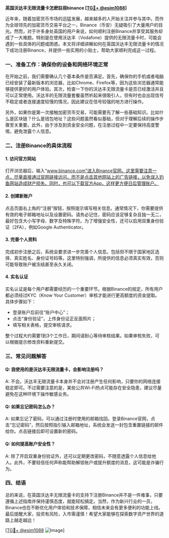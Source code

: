 **英国沃达丰无限流量卡怎麽註冊binance [[TG💪+ @esim1088](https://t.me/s/esim1088)]**

近年来，随着加密货币市场的迅猛发展，越来越多的人开始关注并参与其中。而作为全球领先的加密货币交易平台之一，Binance（币安）无疑吸引了大量用户的目光。然而，对于许多身处英国的用户来说，如何顺利注册Binance并享受其服务却成了一大难题。特别是在使用沃达丰（Vodafone）提供的无限流量卡时，可能会遇到一些具体的问题或困惑。本文将详细讲解如何在英国沃达丰无限流量卡的情况下成功注册Binance，并提供一些实用的小贴士，帮助大家顺利完成这一过程。

### **一、准备工作：确保你的设备和网络环境正常**

在开始之前，我们需要确认几个基本条件是否满足。首先，确保你的手机或者电脑已经安装了最新版本的浏览器，比如Chrome、Firefox等，因为这些浏览器通常能够提供更好的用户体验。其次，检查一下你的沃达丰无限流量卡是否已经激活并且可以正常使用。沃达丰的无限流量套餐虽然听起来很吸引人，但有时也会出现信号不稳定或者连接速度较慢的情况，因此建议在信号较强的地方进行操作。

另外，如果你是第一次接触加密货币交易，可能需要先了解一些基础知识。比如什么是区块链？什么是钱包地址？这些问题虽然看似基础，但对于理解后续的操作步骤至关重要。此外，由于涉及到资金安全问题，在注册过程中一定要保持高度警惕，避免泄露个人信息。

### **二、注册Binance的具体流程**

#### **1. 访问官方网站**
打开浏览器后，输入“www.binance.com”进入Binance官网。这里需要注意一点，尽量直接通过官网链接访问，而不是点击其他网站上的广告链接，以免误入钓鱼网站造成财产损失。同时，也可以下载官方App，这样更方便日后管理账户。

#### **2. 创建新账户**
点击页面右上角的“注册”按钮，按照提示填写相关信息。通常情况下，你需要提供有效的电子邮箱地址以及设置密码。请务必记住，密码应该足够复杂且独一无二，最好包含大小写字母、数字及特殊字符。为了增强安全性，还可以启用双重身份验证（2FA），例如Google Authenticator。

#### **3. 完善个人资料**
完成初步注册之后，系统会要求进一步完善个人信息。包括但不限于国家地区选择、真实姓名、身份证号码等。这里特别强调，所提供的信息必须真实有效，否则可能导致账户被冻结甚至永久关闭。

#### **4. 实名认证**
实名认证是每个用户都需要经历的一个重要环节。根据Binance的规定，所有用户都必须经过KYC（Know Your Customer）审核才能进行更高额度的资金提取。具体步骤如下：
- 登录账户后前往“账户中心”；
- 点击“身份验证”，上传身份证正反面照片；
- 填写相关表格，提交审核请求。

整个过程大约需要1到3个工作日，期间请耐心等待审核结果。如果审核失败，可以根据提示修改资料重新提交。

### **三、常见问题解答**

#### **Q: 我使用的是沃达丰无限流量卡，会影响注册吗？**
A: 不会。沃达丰无限流量卡本身并不会对注册产生任何影响，只要你的网络连接稳定即可。不过需要注意的是，某些公共Wi-Fi热点可能存在安全隐患，建议尽量避免在这种环境下操作敏感业务。

#### **Q: 如果忘记密码怎么办？**
A: 如果忘记了密码，可以通过注册时使用的邮箱找回。登录Binance官网，点击“忘记密码”，然后按照指引输入邮箱地址，系统会发送一封包含重置链接的邮件给你。点击链接后即可设置新的密码。

#### **Q: 如何提高账户安全性？**
A: 除了开启双重身份验证外，还可以定期更改密码，不随意透露个人信息给他人。此外，不要轻信任何声称能帮助解锁账户或提升额度的消息，这可能是诈骗行为。

### **四、结语**

总的来说，在英国沃达丰无限流量卡的支持下注册Binance并不是一件难事，只要遵循上述指南并保持谨慎态度，就能轻松搞定。当然，作为新兴行业的一员，Binance也在不断优化用户体验和技术保障，相信未来会有更多便利的功能上线。最后提醒大家，投资有风险，入市需谨慎！希望大家能够在探索数字资产世界的道路上越走越远！

[[TG💪+ @esim1088](https://t.me/s/esim1088) ![Image](https://i.postimg.cc/4NQfJmqS/Snipaste-2025-05-13-00-14-12.png)]